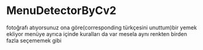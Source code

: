 # MenuDetectorByCv2
fotoğrafı atıyorsunuz ona göre(corresponding türkçesini unuttum)bir yemek ekliyor menüye ayrıca içinde kuralları da var mesela aynı renkten birden fazla seçememek gibi
